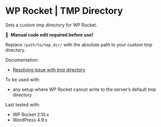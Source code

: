 # WP Rocket | TMP Directory

Sets a custom tmp directory for WP Rocket.

📝&#160;&#160;**Manual code edit required before use!**

Replace `/path/to/tmp_dir/` with the absolute path to your custom tmp directory.

Documentation:
* [Resolving issue with tmp directory](http://docs.wp-rocket.me/article/841-resolving-issue-with-tmp-directory)

To be used with:
* any setup where WP Rocket cannot write to the server’s default tmp directory

Last tested with:
* WP Rocket 2.10.x
* WordPress 4.9.x
